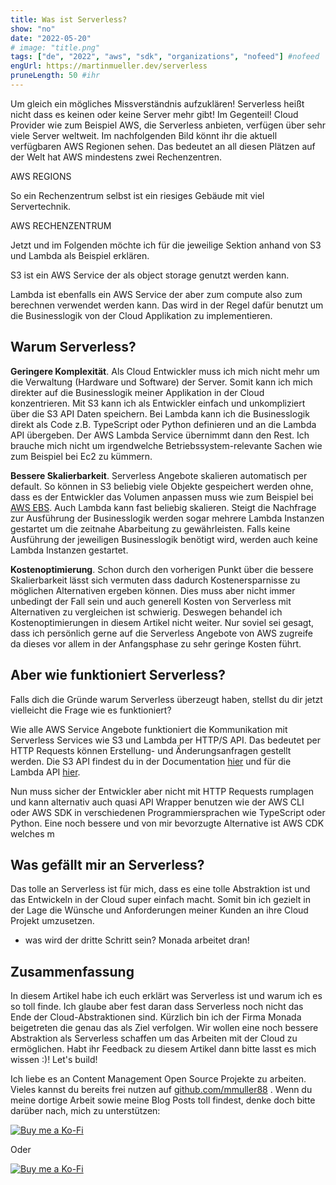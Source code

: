 ```yaml
---
title: Was ist Serverless?
show: "no"
date: "2022-05-20"
# image: "title.png"
tags: ["de", "2022", "aws", "sdk", "organizations", "nofeed"] #nofeed
engUrl: https://martinmueller.dev/serverless
pruneLength: 50 #ihr
---
```


Um gleich ein mögliches Missverständnis aufzuklären! Serverless heißt nicht dass es keinen oder keine Server mehr gibt! Im Gegenteil! Cloud Provider wie zum Beispiel AWS, die Serverless anbieten, verfügen über sehr viele Server weltweit. Im nachfolgenden Bild könnt ihr die aktuell verfügbaren AWS Regionen sehen. Das bedeutet an all diesen Plätzen auf der Welt hat AWS mindestens zwei Rechenzentren.

AWS REGIONS

So ein Rechenzentrum selbst ist ein riesiges Gebäude mit viel Servertechnik.

AWS RECHENZENTRUM

Jetzt und im Folgenden möchte ich für die jeweilige Sektion anhand von S3 und Lambda als Beispiel erklären.

S3 ist ein AWS Service der als object storage genutzt werden kann.

Lambda ist ebenfalls ein AWS Service der aber zum compute also zum berechnen verwendet werden kann. Das wird in der Regel dafür benutzt um die Businesslogik von der Cloud Applikation zu implementieren.

## Warum Serverless?

**Geringere Komplexität**. Als Cloud Entwickler muss ich mich nicht mehr um die Verwaltung (Hardware und Software) der Server. Somit kann ich mich direkter auf die Businesslogik meiner Applikation in der Cloud konzentrieren.
Mit S3 kann ich als Entwickler einfach und unkompliziert über die S3 API Daten speichern. Bei Lambda kann ich die Businesslogik direkt als Code z.B. TypeScript oder Python definieren und an die Lambda API übergeben. Der AWS Lambda Service übernimmt dann den Rest. Ich brauche mich nicht um irgendwelche Betriebssystem-relevante Sachen wie zum Beispiel bei Ec2 zu kümmern.

**Bessere Skalierbarkeit**. Serverless Angebote skalieren automatisch per default. So können in S3 beliebig viele Objekte gespeichert werden ohne, dass es der Entwickler das Volumen anpassen muss wie zum Beispiel bei [AWS EBS](). Auch Lambda kann fast beliebig skalieren. Steigt die Nachfrage zur Ausführung der Businesslogik werden sogar mehrere Lambda Instanzen gestartet um die zeitnahe Abarbeitung zu gewährleisten. Falls keine Ausführung der jeweiligen Businesslogik benötigt wird, werden auch keine Lambda Instanzen gestartet.

**Kostenoptimierung**. Schon durch den vorherigen Punkt über die bessere Skalierbarkeit lässt sich vermuten dass dadurch Kostenersparnisse zu möglichen Alternativen ergeben können. Dies muss aber nicht immer unbedingt der Fall sein und auch generell Kosten von Serverless mit Alternativen zu vergleichen ist schwierig. Deswegen behandel ich Kostenoptimierungen in diesem Artikel nicht weiter. Nur soviel sei gesagt, dass ich persönlich gerne auf die Serverless Angebote von AWS zugreife da dieses vor allem in der Anfangsphase zu sehr geringe Kosten führt.

## Aber wie funktioniert Serverless?

Falls dich die Gründe warum Serverless überzeugt haben, stellst du dir jetzt vielleicht die Frage wie es funktioniert?

Wie alle AWS Service Angebote funktioniert die Kommunikation mit Serverless Services wie S3 und Lambda per HTTP/S API. Das bedeutet per HTTP Requests können Erstellung- und Änderungsanfragen gestellt werden. Die S3 API findest du in der Documentation [hier](https://docs.aws.amazon.com/AmazonS3/latest/API/Welcome.html) und für die Lambda API [hier](https://docs.aws.amazon.com/lambda/latest/dg/API_Reference.html).

Nun muss sicher der Entwickler aber nicht mit HTTP Requests rumplagen und kann alternativ auch quasi API Wrapper benutzen wie der AWS CLI oder AWS SDK in verschiedenen Programmiersprachen wie TypeScript oder Python. Eine noch bessere und von mir bevorzugte Alternative ist AWS CDK welches m

## Was gefällt mir an Serverless?

Das tolle an Serverless ist für mich, dass es eine tolle Abstraktion ist und das Entwickeln in der Cloud super einfach macht. Somit bin ich gezielt in der Lage die Wünsche und Anforderungen meiner Kunden an ihre Cloud Projekt umzusetzen.

- was wird der dritte Schritt sein? Monada arbeitet dran!

## Zusammenfassung

In diesem Artikel habe ich euch erklärt was Serverless ist und warum ich es so toll finde. Ich glaube aber fest daran dass Serverless noch nicht das Ende der Cloud-Abstraktionen sind. Kürzlich bin ich der Firma Monada beigetreten die genau das als Ziel verfolgen. Wir wollen eine noch bessere Abstraktion als Serverless schaffen um das Arbeiten mit der Cloud zu ermöglichen. Habt ihr Feedback zu diesem Artikel dann bitte lasst es mich wissen :)! Let's build!

Ich liebe es an Content Management Open Source Projekte zu arbeiten. Vieles kannst du bereits frei nutzen auf [github.com/mmuller88](https://github.com/mmuller88) . Wenn du meine dortige Arbeit sowie meine Blog Posts toll findest, denke doch bitte darüber nach, mich zu unterstützen:

[![Buy me a Ko-Fi](https://storage.ko-fi.com/cdn/useruploads/png_d554a01f-60f0-4969-94d1-7b69f3e28c2fcover.jpg?v=69a332f2-b808-4369-8ba3-dae0d1100dd4)](https://ko-fi.com/T6T1BR59W)

Oder

[![Buy me a Ko-Fi](https://theastrologypodcast.com/wp-content/uploads/2015/06/become-my-patron-05.jpg)](https://www.patreon.com/bePatron?u=29010217)
